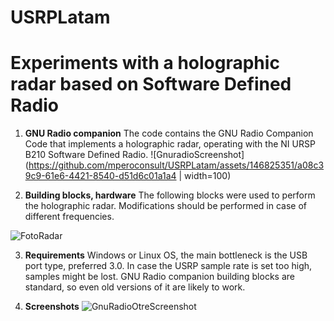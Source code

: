# USRPLatam

# Experiments with a holographic radar based on Software Defined Radio

1. **GNU Radio companion**
The code contains the GNU Radio Companion Code that implements a holographic radar, operating with the NI URSP B210 Software Defined Radio.
![GnuradioScreenshot](https://github.com/mperoconsult/USRPLatam/assets/146825351/a08c39c9-61e6-4421-8540-d51d6c01a1a4 | width=100)

2. **Building blocks, hardware**
   The following blocks were used to perform the holographic radar. Modifications should be performed in case of different frequencies.

     
![FotoRadar](https://github.com/mperoconsult/USRPLatam/assets/146825351/5a3650c0-d294-4b97-9981-398a8194ac11)

3. **Requirements**
   Windows or Linux OS, the main bottleneck is the USB port type, preferred 3.0. In case the USRP sample rate is set too high, samples might be lost.
   GNU Radio companion building blocks are standard, so even old versions of it are likely to work.


5. **Screenshots**
![GnuRadioOtreScreenshot](https://github.com/mperoconsult/USRPLatam/assets/146825351/3266bac9-177b-4e1b-9500-3a5149616b94)
